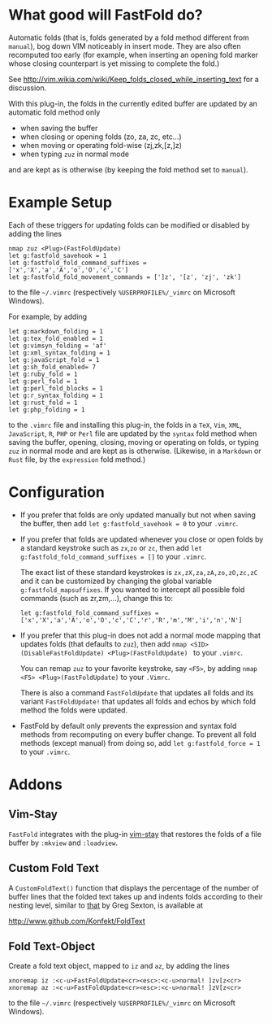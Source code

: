 # What good will FastFold do?

Automatic folds (that is, folds generated by a fold method different
from `manual`), bog down VIM noticeably in insert mode. They are also often
recomputed too early (for example, when inserting an opening fold marker
whose closing counterpart is yet missing to complete the fold.)

See http://vim.wikia.com/wiki/Keep_folds_closed_while_inserting_text
for a discussion.

With this plug-in, the folds in the currently edited buffer are updated by an
automatic fold method only

- when saving the buffer
- when closing or opening folds (zo, za, zc, etc...)
- when moving or operating fold-wise (zj,zk,[z,]z)
- when typing `zuz` in normal mode

and are kept as is otherwise (by keeping the fold method set to `manual`).

# Example Setup

Each of these triggers for updating folds can be modified or disabled by adding
the lines

```vim
nmap zuz <Plug>(FastFoldUpdate)
let g:fastfold_savehook = 1
let g:fastfold_fold_command_suffixes =  ['x','X','a','A','o','O','c','C']
let g:fastfold_fold_movement_commands = [']z', '[z', 'zj', 'zk']
```

to the file `~/.vimrc` (respectively `%USERPROFILE%/_vimrc` on Microsoft Windows).

For example, by adding

```vim
let g:markdown_folding = 1
let g:tex_fold_enabled = 1
let g:vimsyn_folding = 'af'
let g:xml_syntax_folding = 1
let g:javaScript_fold = 1
let g:sh_fold_enabled= 7
let g:ruby_fold = 1
let g:perl_fold = 1
let g:perl_fold_blocks = 1
let g:r_syntax_folding = 1
let g:rust_fold = 1
let g:php_folding = 1
```

to the `.vimrc` file and installing this plug-in, the folds in a `TeX`, `Vim`, `XML`, `JavaScript`, `R`, `PHP` or `Perl` file are updated by the `syntax` fold method when saving the buffer, opening, closing, moving or operating on folds, or typing `zuz` in normal mode and are kept as is otherwise.
(Likewise, in a `Markdown` or `Rust` file, by the `expression` fold method.)

# Configuration

- If you prefer that folds are only updated manually but not when saving the buffer,
  then add `let g:fastfold_savehook = 0` to your `.vimrc`.

- If you prefer that folds are updated whenever you close or open folds by a
  standard keystroke such as `zx`,`zo` or `zc`, then add `let
  g:fastfold_fold_command_suffixes = []` to your `.vimrc`.

  The exact list of these standard keystrokes is `zx,zX,za,zA,zo,zO,zc,zC` and
  it can be customized by changing the global variable
  `g:fastfold_mapsuffixes`. If you wanted to intercept all possible fold
  commands (such as zr,zm,...), change this to:

    ```vim
    let g:fastfold_fold_command_suffixes =
    ['x','X','a','A','o','O','c','C','r','R','m','M','i','n','N']
    ```

- If you prefer that this plug-in does not add a normal mode mapping that updates
  folds (that defaults to `zuz`), then add
  `nmap <SID>(DisableFastFoldUpdate) <Plug>(FastFoldUpdate) ` to your `.vimrc`.

  You can remap `zuz` to your favorite keystroke, say `<F5>`, by adding
  `nmap <F5> <Plug>(FastFoldUpdate)` to your `.Vimrc`.

  There is also a command `FastFoldUpdate` that updates all folds and its
  variant `FastFoldUpdate!` that updates all folds and echos by which fold
  method the folds were updated.

- FastFold by default only prevents the expression and syntax fold methods
  from recomputing on every buffer change. To prevent all fold methods (except
  manual) from doing so, add `let g:fastfold_force = 1` to your `.vimrc`.

# Addons

## Vim-Stay

`FastFold` integrates with the plug-in
[vim-stay](https://github.com/zhimsel/vim-stay) that restores the
folds of a file buffer by `:mkview` and `:loadview`.

## Custom Fold Text

A `CustomFoldText()` function that displays the percentage of the number of buffer lines that the folded text takes up and indents folds according to their nesting level, similar to [that](http://www.gregsexton.org/2011/03/improving-the-text-displayed-in-a-fold/) by Greg Sexton, is available at

http://www.github.com/Konfekt/FoldText

## Fold Text-Object

Create a fold text object, mapped to `iz` and `az`, by adding the lines

```vim
xnoremap iz :<c-u>FastFoldUpdate<cr><esc>:<c-u>normal! ]zv[z<cr>
xnoremap az :<c-u>FastFoldUpdate<cr><esc>:<c-u>normal! ]zV[z<cr>
```

to the file `~/.vimrc` (respectively `%USERPROFILE%/_vimrc` on Microsoft Windows).

